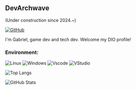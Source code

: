 ## DevArchwave
(Under construction since 2024.~)

[![GitHub](https://img.shields.io/badge/GitHub-100000?style=for-the-badge&logo=github&logoColor=white)](https://github.com/DevArchwave)

I'm Gabriel, game dev and tech dev. Welcome my DIO profile!

### Environment:
![Linux](https://img.shields.io/badge/Linux-000?style=for-the-badge&logo=linux&logoColor=FCC624)
![Windows](https://img.shields.io/badge/Windows-000?style=for-the-badge&logo=windows&logoColor=2CA5E0)
![Vscode](https://img.shields.io/badge/Vscode-007ACC?style=for-the-badge&logo=visual-studio-code&logoColor=white)
![VStudio](https://img.shields.io/badge/Visual%20Studio-5C2D91.svg?style=for-the-badge&logo=visual-studio&logoColor=white)

![Top Langs](https://github-readme-stats-git-masterrstaa-rickstaa.vercel.app/api/top-langs/?username=DevArchwave&bg_color=000&border_color=30A3DC&title_color=E94D5F&text_color=FFF)

![GitHub Stats](https://github-readme-stats.vercel.app/api?username=DevArchwave&theme=transparent&bg_color=000&border_color=30A3DC&show_icons=true&icon_color=30A3DC&title_color=E94D5F&text_color=FFF)